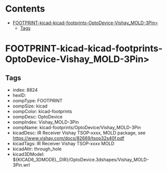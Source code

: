 



Contents
========

* [FOOTPRINT-kicad-kicad-footprints-OptoDevice-Vishay_MOLD-3Pin>](#footprint-kicad-kicad-footprints-optodevice-vishay_mold-3pin)
	* [Tags](#tags)

# FOOTPRINT-kicad-kicad-footprints-OptoDevice-Vishay_MOLD-3Pin>

## Tags

- index: 8824
- hexID: 
- oompType: FOOTPRINT
- oompSize: kicad
- oompColor: kicad-footprints
- oompDesc: OptoDevice
- oompIndex: Vishay_MOLD-3Pin
- oompName: kicad-footprints/OptoDevice/Vishay_MOLD-3Pin
- kicadDesc: IR Receiver Vishay TSOP-xxxx, MOLD package, see https://www.vishay.com/docs/82669/tsop32s40f.pdf
- kicadTags: IR Receiver Vishay TSOP-xxxx MOLD
- kicadAttr: through_hole
- kicad3DModel: ${KICAD6_3DMODEL_DIR}/OptoDevice.3dshapes/Vishay_MOLD-3Pin.wrl
